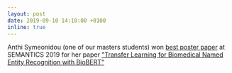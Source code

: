 ```yaml
---
layout: post
date: 2019-09-10 14:10:00 +0100
inline: true
---
```


Anthi Symeonidou (one of our masters students) won [best poster paper](https://twitter.com/victordeboer/status/1171802025258041349?s=20) at SEMANTICS 2019 for her paper ["Transfer Learning for Biomedical Named Entity Recognition with BioBERT"](http://ceur-ws.org/Vol-2451/paper-26.pdf)
